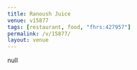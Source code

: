 ```yaml
---
title: Ranoush Juice
venue: v15877
tags: [restaurant, food, "fhrs:427957"]
permalink: /v/15877/
layout: venue
---
```

null